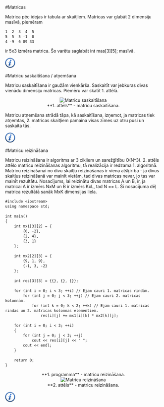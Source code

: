 #Matricas

Matrica pēc idejas ir tabula ar skaitļiem. Matricas var glabāt 2 dimensiju masīvā, piemēram

```
1  2  3  4  5 
5  5  5 -1  0
4 -9  6 89 33
```

ir 5x3 izmēra matrica. Šo varētu saglabāt int mas[3][5]; masīvā.

<a href="http://en.wikipedia.org/wiki/Matrix_(mathematics)" target="_blank">![Vairāk informācija](/media/theory/information.png)</a>

#Matricu saskaitīšana / atņemšana

Matricu saskaitīšana ir gaužām vienkārša. Saskaitīt var jebkuras divas vienādu dimensiju matricas. Piemēru var skatīt 1. attēlā.

<center><img alt="Matricu saskaitīšana" src="/media/theory/matrix1.gif"/></center>

<center>**1. attēls** - matricu saskaitīšana.</center>

Matricu atņemšana strādā tāpa, kā saskaitīšana, izņemot, ja matricas tiek atņemtas, 2. matricas skaitļiem pamaina visas zīmes uz otru pusi un saskaita tās.

<a href="http://en.wikipedia.org/wiki/Matrix_addition" target="_blank">![Vairāk informācija](/media/theory/information.png)</a>

#Matricu reizināšana

Matricu reizināšana ir algoritms ar 3 cikliem un sarežģītību O(N^3). 2. attēls attēlo matricu reizināšanas algoritmu, tā realizācija ir redzama 1. algoritmā. Matricu reizināšanai no divu skaitļu reizināšanas ir viena atšķirība - ja divus skaitļus reizināšanā var mainīt vietām, tad divas matricas nevar, jo tas var mainīt rezultātu. Nosacījums, lai reizinātu divas matricas A un B, ir, ja matricai A ir izmērs NxM un B ir izmērs KxL, tad N == L. Šī nosacījuma dēļ matrica rezultātā sanāk MxK dimensijas liela.

```
#include <iostream>
using namespace std;

int main()
{
    int mx1[3][2] = {
        {0, -2},
        {2, 4},
        {3, 1}
    };

    int mx2[2][3] = {
        {9, 1, 9},
        {-1, 3, -2}
    };

    int res[3][3] = {{}, {}, {}};

    for (int i = 0; i < 3; ++i) // Ejam cauri 1. matricas rindām.
        for (int j = 0; j < 3; ++j) // Ejam cauri 2. matricas kolonnām.
            for (int k = 0; k < 2; ++k) // Ejam cauri 1. matricas rindas un 2. matricas kolonnas elementiem.
                res[i][j] += mx1[i][k] * mx2[k][j];

    for (int i = 0; i < 3; ++i)
    {
        for (int j = 0; j < 3; ++j)
            cout << res[i][j] << " ";
        cout << endl;
    }

    return 0;
}
```

<center>**1. programma** - matricu reizināšana.</center>

<center><img alt="Matricu reizināšana" src="/media/theory/matrix2.gif"/></center>

<center>**2. attēls** - matricu reizināšana.</center>

<a href="http://en.wikipedia.org/wiki/Matrix_multiplication" target="_blank">![Vairāk informācija](/media/theory/information.png)</a>